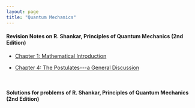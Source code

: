 ```yaml
---
layout: page
title: "Quantum Mechanics"
---
```


#### Revision Notes on R. Shankar, Principles of Quantum Mechanics (2nd Edition)

* [Chapter 1: Mathematical Introduction](/archives/quantum-mechanics/shankar/r1.pdf)

* [Chapter 4: The Postulates---a General Discussion](/archives/quantum-mechanics/shankar/r4.pdf)

&nbsp;

#### Solutions for problems of R. Shankar, Principles of Quantum Mechanics (2nd Edition)